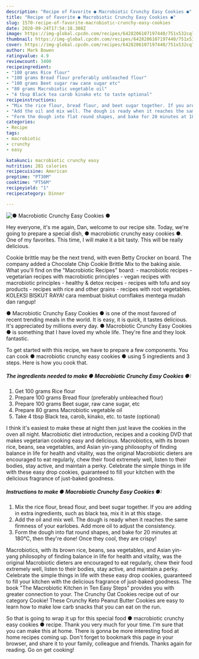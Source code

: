 ```yaml
---
description: "Recipe of Favorite ● Macrobiotic Crunchy Easy Cookies ●"
title: "Recipe of Favorite ● Macrobiotic Crunchy Easy Cookies ●"
slug: 1570-recipe-of-favorite-macrobiotic-crunchy-easy-cookies
date: 2020-09-24T17:54:18.308Z
image: https://img-global.cpcdn.com/recipes/6428206107197440/751x532cq70/●-macrobiotic-crunchy-easy-cookies-●-recipe-main-photo.jpg
thumbnail: https://img-global.cpcdn.com/recipes/6428206107197440/751x532cq70/●-macrobiotic-crunchy-easy-cookies-●-recipe-main-photo.jpg
cover: https://img-global.cpcdn.com/recipes/6428206107197440/751x532cq70/●-macrobiotic-crunchy-easy-cookies-●-recipe-main-photo.jpg
author: Mark Bowen
ratingvalue: 4.9
reviewcount: 3400
recipeingredient:
- "100 grams Rice flour"
- "100 grams Bread flour preferably unbleached flour"
- "100 grams Beet sugar raw cane sugar etc"
- "80 grams Macrobiotic vegetable oil"
- "4 tbsp Black tea carob kinako etc to taste optional"
recipeinstructions:
- "Mix the rice flour, bread flour, and beet sugar together. If you are adding in extra ingredients, such as black tea, mix it in at this stage."
- "Add the oil and mix well. The dough is ready when it reaches the same firmness of your earlobes. Add more oil to adjust the consistency."
- "Form the dough into flat round shapes, and bake for 20 minutes at 180℃, then they&#39;re done! Once they cool, they are crispy!"
categories:
- Recipe
tags:
- macrobiotic
- crunchy
- easy

katakunci: macrobiotic crunchy easy 
nutrition: 281 calories
recipecuisine: American
preptime: "PT30M"
cooktime: "PT56M"
recipeyield: "1"
recipecategory: Dinner

---
```



![● Macrobiotic Crunchy Easy Cookies ●](https://img-global.cpcdn.com/recipes/6428206107197440/751x532cq70/●-macrobiotic-crunchy-easy-cookies-●-recipe-main-photo.jpg)

Hey everyone, it's me again, Dan, welcome to our recipe site. Today, we're going to prepare a special dish, ● macrobiotic crunchy easy cookies ●. One of my favorites. This time, I will make it a bit tasty. This will be really delicious.

Cookie brittle may be the next trend, with even Betty Crocker on board. The company added a Chocolate Chip Cookie Brittle Mix to the baking aisle. What you&#39;ll find on the &#34;Macrobiotic Recipes&#34; board: - macrobiotic recipes - vegetarian recipes with macrobiotic principles - vegan recipes with macrobiotic principles - healthy &amp; detox recipes - recipes with tofu and soy products - recipes with rice and other grains - recipes with root vegetables. KOLEKSI BISKUT RAYA! cara membuat biskut cornflakes mentega mudah dan rangup!

● Macrobiotic Crunchy Easy Cookies ● is one of the most favored of recent trending meals in the world. It is easy, it is quick, it tastes delicious. It's appreciated by millions every day. ● Macrobiotic Crunchy Easy Cookies ● is something that I have loved my whole life. They're fine and they look fantastic.


To get started with this recipe, we have to prepare a few components. You can cook ● macrobiotic crunchy easy cookies ● using 5 ingredients and 3 steps. Here is how you cook that.

<!--inarticleads1-->

##### The ingredients needed to make ● Macrobiotic Crunchy Easy Cookies ●:

1. Get 100 grams Rice flour
1. Prepare 100 grams Bread flour (preferably unbleached flour)
1. Prepare 100 grams Beet sugar, raw cane sugar, etc
1. Prepare 80 grams Macrobiotic vegetable oil
1. Take 4 tbsp Black tea, carob, kinako, etc. to taste (optional)


I think it&#39;s easiest to make these at night then just leave the cookies in the oven all night. Macrobiotic diet introduction, recipes and a cooking DVD that makes vegetarian cooking easy and delicious. Macrobiotics, with its brown rice, beans, sea vegetables, and Asian yin-yang philosophy of finding balance in life for health and vitality, was the original Macrobiotic dieters are encouraged to eat regularly, chew their food extremely well, listen to their bodies, stay active, and maintain a perky. Celebrate the simple things in life with these easy drop cookies, guaranteed to fill your kitchen with the delicious fragrance of just-baked goodness. 

<!--inarticleads2-->

##### Instructions to make ● Macrobiotic Crunchy Easy Cookies ●:

1. Mix the rice flour, bread flour, and beet sugar together. If you are adding in extra ingredients, such as black tea, mix it in at this stage.
1. Add the oil and mix well. The dough is ready when it reaches the same firmness of your earlobes. Add more oil to adjust the consistency.
1. Form the dough into flat round shapes, and bake for 20 minutes at 180℃, then they&#39;re done! Once they cool, they are crispy!


Macrobiotics, with its brown rice, beans, sea vegetables, and Asian yin-yang philosophy of finding balance in life for health and vitality, was the original Macrobiotic dieters are encouraged to eat regularly, chew their food extremely well, listen to their bodies, stay active, and maintain a perky. Celebrate the simple things in life with these easy drop cookies, guaranteed to fill your kitchen with the delicious fragrance of just-baked goodness. The book &#34;The Macrobiotic Kitchen in Ten Easy Steps&#34; provides you with greater connection to your. The Crunchy Oat Cookies recipe out of our category Cookie! These Crunchy Keto Peanut Butter Cookies are easy to learn how to make low carb snacks that you can eat on the run. 

So that is going to wrap it up for this special food ● macrobiotic crunchy easy cookies ● recipe. Thank you very much for your time. I'm sure that you can make this at home. There is gonna be more interesting food at home recipes coming up. Don't forget to bookmark this page in your browser, and share it to your family, colleague and friends. Thanks again for reading. Go on get cooking!
